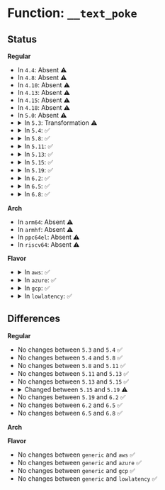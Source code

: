 # Function: <code>__text_poke</code>

## Status
<b>Regular</b>
<ul>
<li>
In <code>4.4</code>: Absent ⚠️
</li>
<li>
In <code>4.8</code>: Absent ⚠️
</li>
<li>
In <code>4.10</code>: Absent ⚠️
</li>
<li>
In <code>4.13</code>: Absent ⚠️
</li>
<li>
In <code>4.15</code>: Absent ⚠️
</li>
<li>
In <code>4.18</code>: Absent ⚠️
</li>
<li>
In <code>5.0</code>: Absent ⚠️
</li>
<li>
<details>
<summary>In <code>5.3</code>: Transformation ⚠️</summary>

```c
void *__text_poke(void *addr, const void *opcode, size_t len);
```

**Collision:** Unique Static

**Inline:** No

**Transformation:** True

**Instances:**

```
In arch/x86/kernel/alternative.c (0)
Location: arch/x86/kernel/alternative.c:788
Inline: False
Direct callers:
  - arch/x86/kernel/alternative.c:text_poke_bp_batch
  - arch/x86/kernel/alternative.c:text_poke_bp_batch
  - arch/x86/kernel/alternative.c:text_poke_bp_batch
  - arch/x86/kernel/alternative.c:text_poke_kgdb
  - arch/x86/kernel/alternative.c:alternatives_enable_smp
  - arch/x86/kernel/alternative.c:alternatives_smp_module_add
```
**Symbols:**

```
ffffffff81039700-ffffffff81039b8f: __text_poke (STB_LOCAL)
ffffffff8103a588-ffffffff8103a59b: __text_poke.cold (STB_LOCAL)
```
</details>
</li>
<li>
<details>
<summary>In <code>5.4</code>: ✅</summary>

```c
void *__text_poke(void *addr, const void *opcode, size_t len);
```

**Collision:** Unique Static

**Inline:** No

**Transformation:** False

**Instances:**

```
In arch/x86/kernel/alternative.c (ffffffff81039ed0)
Location: arch/x86/kernel/alternative.c:788
Inline: False
Direct callers:
  - arch/x86/kernel/alternative.c:text_poke_bp_batch
  - arch/x86/kernel/alternative.c:text_poke_bp_batch
  - arch/x86/kernel/alternative.c:text_poke_bp_batch
  - arch/x86/kernel/alternative.c:text_poke_kgdb
  - arch/x86/kernel/alternative.c:alternatives_enable_smp
  - arch/x86/kernel/alternative.c:alternatives_smp_module_add
```
**Symbols:**

```
ffffffff81039ed0-ffffffff8103a364: __text_poke (STB_LOCAL)
```
</details>
</li>
<li>
<details>
<summary>In <code>5.8</code>: ✅</summary>

```c
void *__text_poke(void *addr, const void *opcode, size_t len);
```

**Collision:** Unique Static

**Inline:** No

**Transformation:** False

**Instances:**

```
In arch/x86/kernel/alternative.c (ffffffff8103cb40)
Location: arch/x86/kernel/alternative.c:843
Inline: False
Direct callers:
  - arch/x86/kernel/alternative.c:text_poke_bp_batch
  - arch/x86/kernel/alternative.c:text_poke_bp_batch
  - arch/x86/kernel/alternative.c:text_poke_bp_batch
  - arch/x86/kernel/alternative.c:alternatives_enable_smp
  - arch/x86/kernel/alternative.c:alternatives_smp_module_add
```
**Symbols:**

```
ffffffff8103cb40-ffffffff8103cfd8: __text_poke (STB_LOCAL)
```
</details>
</li>
<li>
<details>
<summary>In <code>5.11</code>: ✅</summary>

```c
void *__text_poke(void *addr, const void *opcode, size_t len);
```

**Collision:** Unique Static

**Inline:** No

**Transformation:** False

**Instances:**

```
In arch/x86/kernel/alternative.c (ffffffff8103d000)
Location: arch/x86/kernel/alternative.c:855
Inline: False
Direct callers:
  - arch/x86/kernel/alternative.c:text_poke_bp_batch
  - arch/x86/kernel/alternative.c:text_poke_bp_batch
  - arch/x86/kernel/alternative.c:text_poke_bp_batch
  - arch/x86/kernel/alternative.c:alternatives_enable_smp
  - arch/x86/kernel/alternative.c:alternatives_smp_module_add
```
**Symbols:**

```
ffffffff8103d000-ffffffff8103d455: __text_poke (STB_LOCAL)
```
</details>
</li>
<li>
<details>
<summary>In <code>5.13</code>: ✅</summary>

```c
void *__text_poke(void *addr, const void *opcode, size_t len);
```

**Collision:** Unique Static

**Inline:** No

**Transformation:** False

**Instances:**

```
In arch/x86/kernel/alternative.c (ffffffff8103e810)
Location: arch/x86/kernel/alternative.c:776
Inline: False
Direct callers:
  - arch/x86/kernel/alternative.c:text_poke_bp_batch
  - arch/x86/kernel/alternative.c:text_poke_bp_batch
  - arch/x86/kernel/alternative.c:text_poke_bp_batch
  - arch/x86/kernel/alternative.c:alternatives_enable_smp
  - arch/x86/kernel/alternative.c:alternatives_smp_module_add
```
**Symbols:**

```
ffffffff8103e810-ffffffff8103ec8b: __text_poke (STB_LOCAL)
```
</details>
</li>
<li>
<details>
<summary>In <code>5.15</code>: ✅</summary>

```c
void *__text_poke(void *addr, const void *opcode, size_t len);
```

**Collision:** Unique Static

**Inline:** No

**Transformation:** False

**Instances:**

```
In arch/x86/kernel/alternative.c (ffffffff81044580)
Location: arch/x86/kernel/alternative.c:776
Inline: False
Direct callers:
  - arch/x86/kernel/alternative.c:text_poke_bp_batch
  - arch/x86/kernel/alternative.c:text_poke_bp_batch
  - arch/x86/kernel/alternative.c:text_poke_bp_batch
  - arch/x86/kernel/alternative.c:alternatives_enable_smp
  - arch/x86/kernel/alternative.c:alternatives_smp_module_add
```
**Symbols:**

```
ffffffff81044580-ffffffff810449fb: __text_poke (STB_LOCAL)
```
</details>
</li>
<li>
<details>
<summary>In <code>5.19</code>: ✅</summary>

```c
void *__text_poke(text_poke_f *func, void *addr, const void *src, size_t len);
```

**Collision:** Unique Static

**Inline:** No

**Transformation:** False

**Instances:**

```
In arch/x86/kernel/alternative.c (ffffffff8104cbc0)
Location: arch/x86/kernel/alternative.c:1082
Inline: False
Direct callers:
  - arch/x86/kernel/alternative.c:text_poke_bp_batch
  - arch/x86/kernel/alternative.c:text_poke_bp_batch
  - arch/x86/kernel/alternative.c:text_poke_bp_batch
  - arch/x86/kernel/alternative.c:text_poke_set
  - arch/x86/kernel/alternative.c:text_poke_copy
  - arch/x86/kernel/alternative.c:alternatives_enable_smp
  - arch/x86/kernel/alternative.c:alternatives_smp_module_add
```
**Symbols:**

```
ffffffff8104cbc0-ffffffff8104d021: __text_poke (STB_LOCAL)
```
</details>
</li>
<li>
<details>
<summary>In <code>6.2</code>: ✅</summary>

```c
void *__text_poke(text_poke_f *func, void *addr, const void *src, size_t len);
```

**Collision:** Unique Static

**Inline:** No

**Transformation:** False

**Instances:**

```
In arch/x86/kernel/alternative.c (ffffffff81058fd0)
Location: arch/x86/kernel/alternative.c:1545
Inline: False
Direct callers:
  - arch/x86/kernel/alternative.c:text_poke_bp_batch
  - arch/x86/kernel/alternative.c:text_poke_bp_batch
  - arch/x86/kernel/alternative.c:text_poke_bp_batch
  - arch/x86/kernel/alternative.c:text_poke_set
  - arch/x86/kernel/alternative.c:text_poke_copy_locked
  - arch/x86/kernel/alternative.c:alternatives_enable_smp
  - arch/x86/kernel/alternative.c:alternatives_smp_module_add
```
**Symbols:**

```
ffffffff81058fd0-ffffffff81059431: __text_poke (STB_LOCAL)
```
</details>
</li>
<li>
<details>
<summary>In <code>6.5</code>: ✅</summary>

```c
void *__text_poke(text_poke_f *func, void *addr, const void *src, size_t len);
```

**Collision:** Unique Static

**Inline:** No

**Transformation:** False

**Instances:**

```
In arch/x86/kernel/alternative.c (ffffffff8105a580)
Location: arch/x86/kernel/alternative.c:1770
Inline: False
Direct callers:
  - arch/x86/kernel/alternative.c:text_poke_bp_batch
  - arch/x86/kernel/alternative.c:text_poke_bp_batch
  - arch/x86/kernel/alternative.c:text_poke_bp_batch
  - arch/x86/kernel/alternative.c:text_poke_set
  - arch/x86/kernel/alternative.c:text_poke_copy_locked
  - arch/x86/kernel/alternative.c:alternatives_enable_smp
  - arch/x86/kernel/alternative.c:alternatives_smp_module_add
```
**Symbols:**

```
ffffffff8105a580-ffffffff8105a9dc: __text_poke (STB_LOCAL)
```
</details>
</li>
<li>
<details>
<summary>In <code>6.8</code>: ✅</summary>

```c
void *__text_poke(text_poke_f *func, void *addr, const void *src, size_t len);
```

**Collision:** Unique Static

**Inline:** No

**Transformation:** False

**Instances:**

```
In arch/x86/kernel/alternative.c (ffffffff810617d0)
Location: arch/x86/kernel/alternative.c:1860
Inline: False
Direct callers:
  - arch/x86/kernel/alternative.c:text_poke_bp_batch
  - arch/x86/kernel/alternative.c:text_poke_bp_batch
  - arch/x86/kernel/alternative.c:text_poke_bp_batch
  - arch/x86/kernel/alternative.c:text_poke_set
  - arch/x86/kernel/alternative.c:text_poke_copy_locked
  - arch/x86/kernel/alternative.c:alternatives_enable_smp
  - arch/x86/kernel/alternative.c:alternatives_smp_module_add
```
**Symbols:**

```
ffffffff810617d0-ffffffff81061c95: __text_poke (STB_LOCAL)
```
</details>
</li>
</ul>
<b>Arch</b>
<ul>
<li>
In <code>arm64</code>: Absent ⚠️
</li>
<li>
In <code>armhf</code>: Absent ⚠️
</li>
<li>
In <code>ppc64el</code>: Absent ⚠️
</li>
<li>
In <code>riscv64</code>: Absent ⚠️
</li>
</ul>
<b>Flavor</b>
<ul>
<li>
<details>
<summary>In <code>aws</code>: ✅</summary>

```c
void *__text_poke(void *addr, const void *opcode, size_t len);
```

**Collision:** Unique Static

**Inline:** No

**Transformation:** False

**Instances:**

```
In arch/x86/kernel/alternative.c (ffffffff8103a030)
Location: arch/x86/kernel/alternative.c:788
Inline: False
Direct callers:
  - arch/x86/kernel/alternative.c:text_poke_bp_batch
  - arch/x86/kernel/alternative.c:text_poke_bp_batch
  - arch/x86/kernel/alternative.c:text_poke_bp_batch
  - arch/x86/kernel/alternative.c:text_poke_kgdb
  - arch/x86/kernel/alternative.c:alternatives_enable_smp
  - arch/x86/kernel/alternative.c:alternatives_smp_module_add
```
**Symbols:**

```
ffffffff8103a030-ffffffff8103a4c4: __text_poke (STB_LOCAL)
```
</details>
</li>
<li>
<details>
<summary>In <code>azure</code>: ✅</summary>

```c
void *__text_poke(void *addr, const void *opcode, size_t len);
```

**Collision:** Unique Static

**Inline:** No

**Transformation:** False

**Instances:**

```
In arch/x86/kernel/alternative.c (ffffffff81029910)
Location: arch/x86/kernel/alternative.c:788
Inline: False
Direct callers:
  - arch/x86/kernel/alternative.c:text_poke_bp_batch
  - arch/x86/kernel/alternative.c:text_poke_bp_batch
  - arch/x86/kernel/alternative.c:text_poke_bp_batch
  - arch/x86/kernel/alternative.c:text_poke_kgdb
  - arch/x86/kernel/alternative.c:alternatives_enable_smp
  - arch/x86/kernel/alternative.c:alternatives_smp_module_add
```
**Symbols:**

```
ffffffff81029910-ffffffff81029cd8: __text_poke (STB_LOCAL)
```
</details>
</li>
<li>
<details>
<summary>In <code>gcp</code>: ✅</summary>

```c
void *__text_poke(void *addr, const void *opcode, size_t len);
```

**Collision:** Unique Static

**Inline:** No

**Transformation:** False

**Instances:**

```
In arch/x86/kernel/alternative.c (ffffffff81039e90)
Location: arch/x86/kernel/alternative.c:788
Inline: False
Direct callers:
  - arch/x86/kernel/alternative.c:text_poke_bp_batch
  - arch/x86/kernel/alternative.c:text_poke_bp_batch
  - arch/x86/kernel/alternative.c:text_poke_bp_batch
  - arch/x86/kernel/alternative.c:text_poke_kgdb
  - arch/x86/kernel/alternative.c:alternatives_enable_smp
  - arch/x86/kernel/alternative.c:alternatives_smp_module_add
```
**Symbols:**

```
ffffffff81039e90-ffffffff8103a324: __text_poke (STB_LOCAL)
```
</details>
</li>
<li>
<details>
<summary>In <code>lowlatency</code>: ✅</summary>

```c
void *__text_poke(void *addr, const void *opcode, size_t len);
```

**Collision:** Unique Static

**Inline:** No

**Transformation:** False

**Instances:**

```
In arch/x86/kernel/alternative.c (ffffffff8103ae90)
Location: arch/x86/kernel/alternative.c:788
Inline: False
Direct callers:
  - arch/x86/kernel/alternative.c:text_poke_bp_batch
  - arch/x86/kernel/alternative.c:text_poke_bp_batch
  - arch/x86/kernel/alternative.c:text_poke_bp_batch
  - arch/x86/kernel/alternative.c:text_poke_kgdb
  - arch/x86/kernel/alternative.c:alternatives_enable_smp
  - arch/x86/kernel/alternative.c:alternatives_smp_module_add
```
**Symbols:**

```
ffffffff8103ae90-ffffffff8103b322: __text_poke (STB_LOCAL)
```
</details>
</li>
</ul>

## Differences
<b>Regular</b>
<ul>
<li>
No changes between <code>5.3</code> and <code>5.4</code> ✅
</li>
<li>
No changes between <code>5.4</code> and <code>5.8</code> ✅
</li>
<li>
No changes between <code>5.8</code> and <code>5.11</code> ✅
</li>
<li>
No changes between <code>5.11</code> and <code>5.13</code> ✅
</li>
<li>
No changes between <code>5.13</code> and <code>5.15</code> ✅
</li>
<li>
<details>
<summary>Changed between <code>5.15</code> and <code>5.19</code> ⚠️</summary>
<ul>
<li>
<b>Param added. </b>
<code>text_poke_f *func</code>
</li>
<li>
<b>Param added. </b>
<code>const void *src</code>
</li>
<li>
<b>Param removed. </b>
<code>const void *opcode</code>
</li>
<li>
<b>Param reordered. </b>
<code>addr, opcode, len</code> ➡️ <code>func, addr, src, len</code>
</li>
</ul>
</details>
</li>
<li>
No changes between <code>5.19</code> and <code>6.2</code> ✅
</li>
<li>
No changes between <code>6.2</code> and <code>6.5</code> ✅
</li>
<li>
No changes between <code>6.5</code> and <code>6.8</code> ✅
</li>
</ul>
<b>Arch</b>
<ul>
</ul>
<b>Flavor</b>
<ul>
<li>
No changes between <code>generic</code> and <code>aws</code> ✅
</li>
<li>
No changes between <code>generic</code> and <code>azure</code> ✅
</li>
<li>
No changes between <code>generic</code> and <code>gcp</code> ✅
</li>
<li>
No changes between <code>generic</code> and <code>lowlatency</code> ✅
</li>
</ul>

